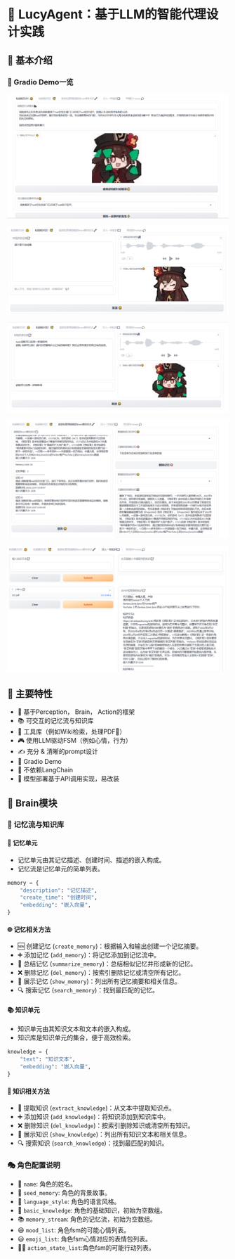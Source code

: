 # 🤖 LucyAgent：基于LLM的智能代理设计实践

## 🎉 基本介绍

### 💬 Gradio Demo一览
![示例图片](./markdown/interact.png)

![示例图片](./markdown/talk_empty.png)

![示例图片](./markdown/talk.png)

![示例图片](./markdown/manage.png)

![示例图片](./markdown/knowledge.png)

## 🌟 主要特性
- 🧠 基于Perception， Brain， Action的框架
- 📚 可交互的记忆流与知识库
- 🔧 工具库（例如Wiki检索，处理PDF📝）
- 🎮 使用LLM驱动FSM（例如心情，行为）
- ✍️ 充分 & 清晰的prompt设计
- 🎨 Gradio Demo
- 🚫 不依赖LangChain
- 🚫 模型部署基于API调用实现，易改装

## 🧠 Brain模块

### 📝 记忆流与知识库

#### 🧩 记忆单元
- 记忆单元由其记忆描述、创建时间、描述的嵌入构成。
- 记忆流是记忆单元的简单列表。

```python
memory = {
    "description": "记忆描述",
    "create_time": "创建时间",
    "embedding": "嵌入向量",
}
```

#### 🌐 记忆相关方法
- 🆕 创建记忆 (`create_memory`)：根据输入和输出创建一个记忆摘要。
- ➕ 添加记忆 (`add_memory`)：将记忆添加到记忆流中。
- 📝 总结记忆 (`summarize_memory`)：总结相似记忆并形成新的记忆。
- ❌ 删除记忆 (`del_memory`)：按索引删除记忆或清空所有记忆。
- 👀 展示记忆 (`show_memory`)：列出所有记忆摘要和相关信息。
- 🔍 搜索记忆 (`search_memory`)：找到最匹配的记忆。

#### 📚 知识单元
- 知识单元由其知识文本和文本的嵌入构成。
- 知识库是知识单元的集合，便于高效检索。

```python
knowledge = {
    "text": "知识文本",
    "embedding": "嵌入向量",
}
```

#### 📖 知识相关方法
- 🧠 提取知识 (`extract_knowledge`)：从文本中提取知识点。
- ➕ 添加知识 (`add_knowledge`)：将知识添加到知识库中。
- ❌ 删除知识 (`del_knowledge`)：按索引删除知识或清空所有知识。
- 👀 展示知识 (`show_knowledge`)：列出所有知识文本和相关信息。
- 🔍 搜索知识 (`search_knowledge`)：找到最匹配的知识。

### 🎭 角色配置说明

- 📛 `name`: 角色的姓名。
- 🌱 `seed_memory`: 角色的背景故事。
- 💬 `language_style`: 角色的语言风格。
- 🧠 `basic_knowledge`: 角色的基础知识，初始为空数组。
- 📚 `memory_stream`: 角色的记忆流，初始为空数组。
- 😄 `mood_list`: 角色fsm的可能心情列表。
- 😃 `emoji_list`: 角色fsm心情对应的表情包列表。
- 🕵️‍♀️ `action_state_list`:角色fsm的可能行动列表。

